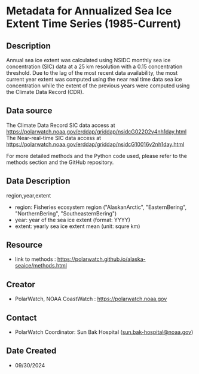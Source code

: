 # Metadata for Annualized Sea Ice Extent Time Series (1985-Current)

## Description

Annual sea ice extent was calculated using NSIDC monthly sea ice concentration (SIC) data at a 25 km resolution with a 0.15 concentration threshold. 
Due to the lag of the most recent data availability, the most current year extent was computed using the near real time data sea ice concentration while the extent of the previous years were computed using the Climate Data Record (CDR).

## Data source
The Climate Data Record SIC data access at https://polarwatch.noaa.gov/erddap/griddap/nsidcG02202v4nh1day.html
The Near-real-time SIC data access at https://polarwatch.noaa.gov/erddap/griddap/nsidcG10016v2nh1day.html

For more detailed methods and the Python code used, 
please refer to the methods section and the GitHub repository.

## Data Description
region,year,extent
* region: Fisheries ecosystem region ("AlaskanArctic", "EasternBering", "NorthernBering", "SoutheasternBering")
* year: year of the sea ice extent (format: YYYY)
* extent: yearly sea ice extent mean (unit: squre km) 

## Resource
* link to methods : https://polarwatch.github.io/alaska-seaice/methods.html

## Creator
* PolarWatch, NOAA CoastWatch : https://polarwatch.noaa.gov

## Contact
* PolarWatch Coordinator: Sun Bak Hospital (sun.bak-hospital@noaa.gov)

## Date Created
* 09/30/2024
